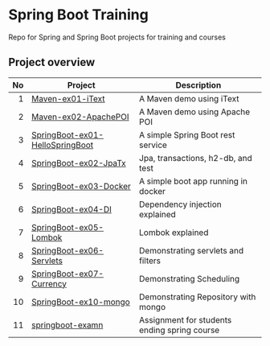 # Spring Boot Training
Repo for Spring and Spring Boot projects for training and courses

## Project overview

| No     | Project                                                            | Description                         |
| ------:| ------------------------------------------------------------------ | ----------------------------------- |
| 1      | [Maven-ex01-iText](Maven-ex01-iText)                               | A Maven demo using iText            |
| 2      | [Maven-ex02-ApachePOI](Maven-ex02-ApachePOI)                       | A Maven demo using Apache POI       |
| 3      | [SpringBoot-ex01-HelloSpringBoot](SpringBoot-ex01-HelloSpringBoot) | A simple Spring Boot rest service   |
| 4      | [SpringBoot-ex02-JpaTx](SpringBoot-ex02-JpaTx)                     | Jpa, transactions, h2-db, and test  |
| 5      | [SpringBoot-ex03-Docker](SpringBoot-ex03-Docker)                   | A simple boot app running in docker |
| 6      | [SpringBoot-ex04-DI](SpringBoot-ex04-DI)                           | Dependency injection explained      |
| 7      | [SpringBoot-ex05-Lombok](SpringBoot-ex05-Lombok)                   | Lombok explained                    |
| 8      | [SpringBoot-ex06-Servlets](SpringBoot-ex06-Servlets)               | Demonstrating servlets and filters  |
| 9      | [SpringBoot-ex07-Currency](SpringBoot-ex07-Currency)               | Demonstrating Scheduling            |
| 10     | [SpringBoot-ex10-mongo](springboot-ex10-mongo)                     | Demonstrating Repository with mongo |
| 11     | [springboot-examn](springboot-examn)                               | Assignment for students ending spring course |




